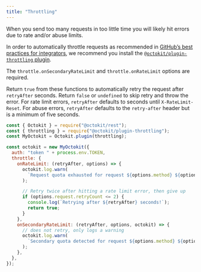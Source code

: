 ```yaml
---
title: "Throttling"
---
```


When you send too many requests in too little time you will likely hit errors due to rate and/or abuse limits.

In order to automatically throttle requests as recommended in [GitHub’s best practices for integrators](https://docs.github.com/en/rest/guides/best-practices-for-integrators), we recommend you install the [`@octokit/plugin-throttling` plugin](https://github.com/octokit/plugin-throttling.js).

The `throttle.onSecondaryRateLimit` and `throttle.onRateLimit` options are required.

Return `true` from these functions to automatically retry the request after `retryAfter` seconds. Return `false` or `undefined` to skip retry and throw the error. For rate limit errors, `retryAfter` defaults to seconds until `X-RateLimit-Reset`. For abuse errors, `retryAfter` defaults to the `retry-after` header but is a minimum of five seconds.

```js
const { Octokit } = require("@octokit/rest");
const { throttling } = require("@octokit/plugin-throttling");
const MyOctokit = Octokit.plugin(throttling);

const octokit = new MyOctokit({
  auth: "token " + process.env.TOKEN,
  throttle: {
    onRateLimit: (retryAfter, options) => {
      octokit.log.warn(
        `Request quota exhausted for request ${options.method} ${options.url}`,
      );

      // Retry twice after hitting a rate limit error, then give up
      if (options.request.retryCount <= 2) {
        console.log(`Retrying after ${retryAfter} seconds!`);
        return true;
      }
    },
    onSecondaryRateLimit: (retryAfter, options, octokit) => {
      // does not retry, only logs a warning
      octokit.log.warn(
        `Secondary quota detected for request ${options.method} ${options.url}`,
      );
    },
  },
});
```
